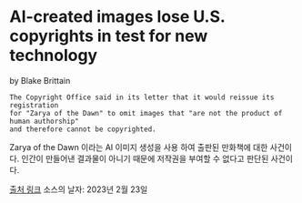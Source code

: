 # AI-created images lose U.S. copyrights in test for new technology

by Blake Brittain

```
The Copyright Office said in its letter that it would reissue its registration 
for "Zarya of the Dawn" to omit images that "are not the product of human authorship" 
and therefore cannot be copyrighted.
```

Zarya of the Dawn 이라는 AI 이미지 생성을 사용 하여 출판된 만화책에 대한 사건이다. 인간이 만들어낸 결과물이 아니기 때문에 저작권을 부여할 수 없다고 판단된 사건이다. 


[출처 링크](https://www.reuters.com/legal/ai-created-images-lose-us-copyrights-test-new-technology-2023-02-22/) 
소스의 날자: 2023년 2월 23일
